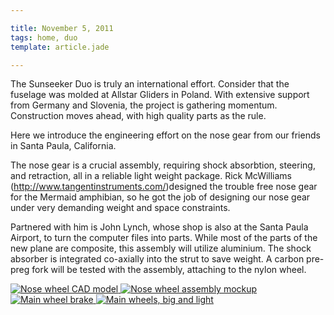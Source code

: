 ```yaml
---

title: November 5, 2011
tags: home, duo
template: article.jade

---
```

The Sunseeker Duo is truly an international effort.  Consider that the fuselage was  molded at Allstar Gliders in Poland. With extensive support from Germany and Slovenia, the project is  gathering momentum. Construction moves ahead, with high quality parts as the rule.

Here we introduce the engineering effort on the nose gear from our friends in Santa Paula, California.

The nose gear is a crucial assembly, requiring shock absorbtion, steering, and retraction, all in a reliable light weight package. Rick McWilliams (http://www.tangentinstruments.com/)designed the trouble free nose gear for the Mermaid amphibian, so he got the job of designing our nose gear under very demanding weight and space constraints.



Partnered with him is John Lynch, whose shop is also at the Santa Paula Airport, to turn the computer files into parts.  While most of the parts of the new plane are composite, this assembly will utilize aluminium. The shock absorber is integrated co-axially into the strut to save weight.  A carbon pre-preg fork will be tested with the assembly, attaching to the nylon wheel.


<div class="photoset">

<a href="/articles/11-5-11/nose_cone_with_well[1].jpg" rel="gal-11-5-11" title="Nose wheel CAD model">
  <img src="/articles/11-5-11/nose_cone_with_well[1].jpg" alt= "Nose wheel CAD model" \>
</a>

<a href="/articles/11-5-11/nose_mockup.jpg" rel="gal-11-5-11" title="Nose wheel assembly mockup">
  <img src="/articles/11-5-11/nose_mockup.jpg" alt= "Nose wheel assembly mockup" \>
</a>

<a href="/articles/11-5-11/brake.jpg" rel="gal-11-5-11" title="Main wheel brake">
  <img src="/articles/11-5-11/brake.jpg" alt= "Main wheel brake" \>
</a>

<a href="/articles/11-5-11/main_wheel.jpg" rel="gal-11-5-11" title="Main wheels, big and light">
  <img src="/articles/11-5-11/main_wheel.jpg" alt= "Main wheels, big and light" \>
</a>

</div>

